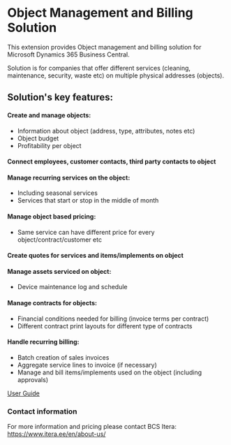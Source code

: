 # Object Management and Billing Solution
This extension provides Object management and billing solution for Microsoft Dynamics 365 Business Central.  

Solution is for companies that offer different services (cleaning, maintenance, security, waste etc) on multiple physical addresses (objects).  

## Solution's key features:
#### Create and manage objects:
- Information about object (address, type, attributes, notes etc)
- Object budget
- Profitability per object
#### Connect employees, customer contacts, third party contacts to object 
#### Manage recurring services on the object:
- Including seasonal services
- Services that start or stop in the middle of month
#### Manage object based pricing:
- Same service can have different price for every object/contract/customer etc
#### Create quotes for services and items/implements on object
#### Manage assets serviced on object:
- Device maintenance log and schedule
#### Manage contracts for objects:
- Financial conditions needed for billing (invoice terms per contract)
- Different contract print layouts for different type of contracts
#### Handle recurring billing:
- Batch creation of sales invoices
- Aggregate service lines to invoice (if necessary)
- Manage and bill items/implements used on the object (including approvals)  
    
    
[User Guide](help.md)

### Contact information
For more information and pricing please contact BCS Itera:<br>
<a href="https://www.itera.ee/en/about-us/" target="_blank">https://www.itera.ee/en/about-us/</a>
